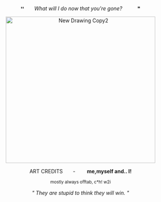 

<p align="center">
 ❛❛  <i>What will I do now that you're gone?</i>   ❞ 

<p align="center">
 <img width="410" height="400" alt="New Drawing Copy2" src="https://github.com/user-attachments/assets/88246b11-174e-47f1-aef9-0861a4bd11e2" />



<p align="center">
ART CREDITS  -   <b>me,myself and.. I!</b>

<p align="center">
<small> mostly always offtab, c*h! w2i </small> 

<p align="center">
<i>" They are stupid to think they will win. "</i>



